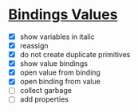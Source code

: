 # [Bindings Values](https://github.com/UniBreakfast/binding-values)

- [x] show variables in italic
- [x] reassign
- [x] do not create duplicate primitives
- [x] show value bindings
- [x] open value from binding
- [x] open binding from value
- [ ] collect garbage
- [ ] add properties
